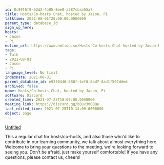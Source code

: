 ```yaml
---
id: 0c89f6f9-63d2-4b05-8ee0-a287cbaa65a7
title: Hosts/Co-hosts Chat, hosted by Jason, Pi
talktime: 2021-08-01T20:00:00.0000000
parent_type: database_id
sign_up_here: 
hosts:
- Jason
- Pi
notion_url: https://www.notion.so/Hosts-Co-hosts-Chat-hosted-by-Jason-Pi-0c89f6f963d24b058ee0a287cbaa65a7
tags:
- Talk
- 2021-08-01
- Jason
- Pi
language_level: No limit
indexDate: 2021-08-01
parent_database_id: e9339446-880f-4ef0-8ad7-8ad1f507dded
archived: false
name: Hosts/Co-hosts Chat, hosted by Jason, Pi
software: Discord
created_time: 2021-07-25T10:07:00.0000000
meeting_link: https://discord.gg/bBuv3mCQQe
last_edited_time: 2021-07-25T10:14:00.0000000
object: page
---
```




[Untitled](https://www.notion.so/cb083fc4f0b7459aa5afe1900ef25a1f)   


This a regular chat for hosts/co-hosts, and also those who'd like to contribute in our learning community, we talk about almost everything here. Welcome to bring your questions to the meeting, we're looking forward to seeing you. Don't be afraid, just make yourself comfortable!
If you have any questions, please contact us, cheers!







